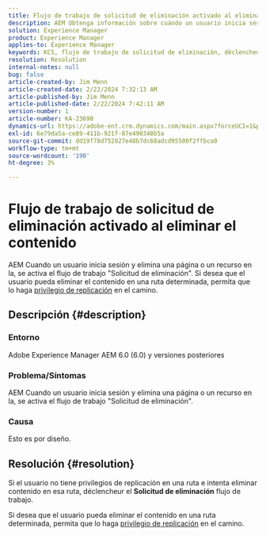 ```yaml
---
title: Flujo de trabajo de solicitud de eliminación activado al eliminar el contenido
description: AEM Obtenga información sobre cuándo un usuario inicia sesión y elimina una página o un recurso en el que se activa el flujo de trabajo "Solicitud de eliminación", en el que se activa el flujo de trabajo.
solution: Experience Manager
product: Experience Manager
applies-to: Experience Manager
keywords: KCS, flujo de trabajo de solicitud de eliminación, déclencheur AEM, eliminación de contenido, 6.0, Adobe Experience Manager 6.0, preguntas frecuentes
resolution: Resolution
internal-notes: null
bug: false
article-created-by: Jim Menn
article-created-date: 2/22/2024 7:32:13 AM
article-published-by: Jim Menn
article-published-date: 2/22/2024 7:42:11 AM
version-number: 1
article-number: KA-23690
dynamics-url: https://adobe-ent.crm.dynamics.com/main.aspx?forceUCI=1&pagetype=entityrecord&etn=knowledgearticle&id=6fc7b07a-54d1-ee11-9079-6045bd006268
exl-id: 6e79da5a-ce89-411b-921f-87e490348b5a
source-git-commit: dd19f78d752827e48b7dc68adcd95500f2ffbca0
workflow-type: tm+mt
source-wordcount: '190'
ht-degree: 3%

---
```


# Flujo de trabajo de solicitud de eliminación activado al eliminar el contenido


AEM Cuando un usuario inicia sesión y elimina una página o un recurso en la, se activa el flujo de trabajo &quot;Solicitud de eliminación&quot;. Si desea que el usuario pueda eliminar el contenido en una ruta determinada, permita que lo haga [privilegio de replicación](https://experienceleague.adobe.com/docs/experience-manager-release-information/aem-release-updates/previous-updates/aem-previous-versions.html?lang=es) en el camino.

## Descripción {#description}


### Entorno

Adobe Experience Manager AEM 6.0 (6.0) y versiones posteriores

### Problema/Síntomas

AEM Cuando un usuario inicia sesión y elimina una página o un recurso en la, se activa el flujo de trabajo &quot;Solicitud de eliminación&quot;.

### Causa

Esto es por diseño.


## Resolución {#resolution}


Si el usuario no tiene privilegios de replicación en una ruta e intenta eliminar contenido en esa ruta, déclencheur el <b>Solicitud de eliminación</b> flujo de trabajo.

Si desea que el usuario pueda eliminar el contenido en una ruta determinada, permita que lo haga [privilegio de replicación](https://experienceleague.adobe.com/docs/experience-manager-release-information/aem-release-updates/previous-updates/aem-previous-versions.html?lang=es) en el camino.
